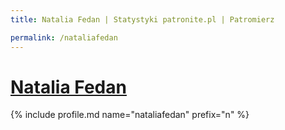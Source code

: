 ```yaml
---
title: Natalia Fedan | Statystyki patronite.pl | Patromierz

permalink: /nataliafedan
---
```


# [Natalia Fedan](https://patronite.pl/nataliafedan)

{% include profile.md name="nataliafedan" prefix="n" %}
